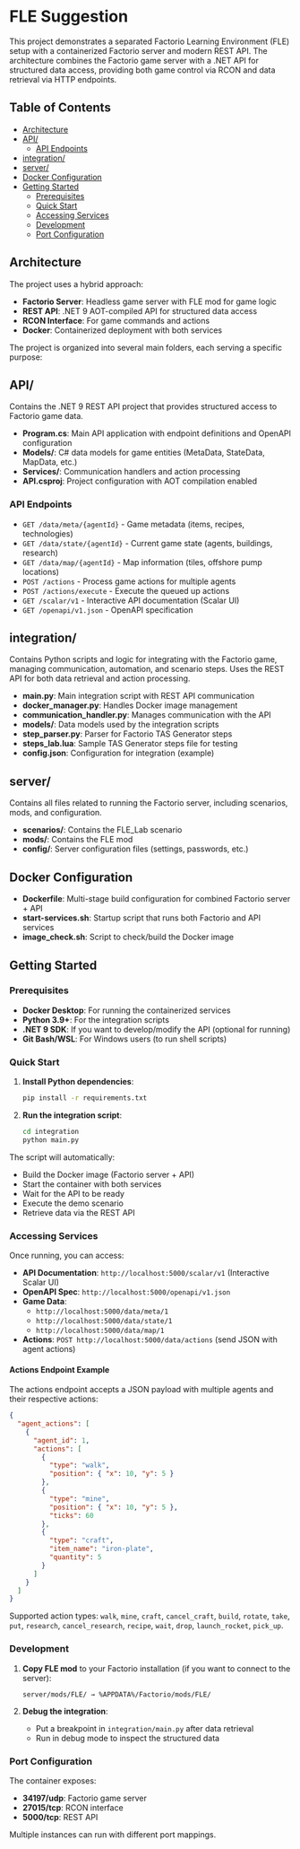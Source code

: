 # FLE Suggestion
This project demonstrates a separated Factorio Learning Environment (FLE) setup with a containerized Factorio server and modern REST API. The architecture combines the Factorio game server with a .NET API for structured data access, providing both game control via RCON and data retrieval via HTTP endpoints.

## Table of Contents
- [Architecture](#architecture)
- [API/](#api)
  - [API Endpoints](#api-endpoints)
- [integration/](#integration)
- [server/](#server)
- [Docker Configuration](#docker-configuration)
- [Getting Started](#getting-started)
  - [Prerequisites](#prerequisites)
  - [Quick Start](#quick-start)
  - [Accessing Services](#accessing-services)
  - [Development](#development)
  - [Port Configuration](#port-configuration)

## Architecture

The project uses a hybrid approach:
- **Factorio Server**: Headless game server with FLE mod for game logic
- **REST API**: .NET 9 AOT-compiled API for structured data access  
- **RCON Interface**: For game commands and actions
- **Docker**: Containerized deployment with both services

The project is organized into several main folders, each serving a specific purpose:

## API/
Contains the .NET 9 REST API project that provides structured access to Factorio game data.

- **Program.cs**: Main API application with endpoint definitions and OpenAPI configuration
- **Models/**: C# data models for game entities (MetaData, StateData, MapData, etc.)
- **Services/**: Communication handlers and action processing
- **API.csproj**: Project configuration with AOT compilation enabled

### API Endpoints
- `GET /data/meta/{agentId}` - Game metadata (items, recipes, technologies)
- `GET /data/state/{agentId}` - Current game state (agents, buildings, research)
- `GET /data/map/{agentId}` - Map information (tiles, offshore pump locations)
- `POST /actions` - Process game actions for multiple agents
- `POST /actions/execute` - Execute the queued up actions
- `GET /scalar/v1` - Interactive API documentation (Scalar UI)
- `GET /openapi/v1.json` - OpenAPI specification

## integration/
Contains Python scripts and logic for integrating with the Factorio game, managing communication, automation, and scenario steps. Uses the REST API for both data retrieval and action processing.

- **main.py**: Main integration script with REST API communication
- **docker_manager.py**: Handles Docker image management
- **communication_handler.py**: Manages communication with the API
- **models/**: Data models used by the integration scripts
- **step_parser.py**: Parser for Factorio TAS Generator steps
- **steps_lab.lua**: Sample TAS Generator steps file for testing
- **config.json**: Configuration for integration (example)

## server/
Contains all files related to running the Factorio server, including scenarios, mods, and configuration.

- **scenarios/**: Contains the FLE_Lab scenario
- **mods/**: Contains the FLE mod  
- **config/**: Server configuration files (settings, passwords, etc.)

## Docker Configuration
- **Dockerfile**: Multi-stage build configuration for combined Factorio server + API
- **start-services.sh**: Startup script that runs both Factorio and API services
- **image_check.sh**: Script to check/build the Docker image


## Getting Started

### Prerequisites
- **Docker Desktop**: For running the containerized services
- **Python 3.9+**: For the integration scripts
- **.NET 9 SDK**: If you want to develop/modify the API (optional for running)
- **Git Bash/WSL**: For Windows users (to run shell scripts)

### Quick Start
1. **Install Python dependencies**:
   ```bash
   pip install -r requirements.txt
   ```

2. **Run the integration script**:
   ```bash
   cd integration
   python main.py
   ```

The script will automatically:
- Build the Docker image (Factorio server + API)
- Start the container with both services
- Wait for the API to be ready
- Execute the demo scenario
- Retrieve data via the REST API

### Accessing Services
Once running, you can access:
- **API Documentation**: `http://localhost:5000/scalar/v1` (Interactive Scalar UI)
- **OpenAPI Spec**: `http://localhost:5000/openapi/v1.json`
- **Game Data**: 
  - `http://localhost:5000/data/meta/1`
  - `http://localhost:5000/data/state/1`  
  - `http://localhost:5000/data/map/1`
- **Actions**: `POST http://localhost:5000/data/actions` (send JSON with agent actions)

#### Actions Endpoint Example
The actions endpoint accepts a JSON payload with multiple agents and their respective actions:

```json
{
  "agent_actions": [
    {
      "agent_id": 1,
      "actions": [
        {
          "type": "walk",
          "position": { "x": 10, "y": 5 }
        },
        {
          "type": "mine",
          "position": { "x": 10, "y": 5 },
          "ticks": 60
        },
        {
          "type": "craft",
          "item_name": "iron-plate",
          "quantity": 5
        }
      ]
    }
  ]
}
```

Supported action types: `walk`, `mine`, `craft`, `cancel_craft`, `build`, `rotate`, `take`, `put`, `research`, `cancel_research`, `recipe`, `wait`, `drop`, `launch_rocket`, `pick_up`.

### Development
1. **Copy FLE mod** to your Factorio installation (if you want to connect to the server):
   ```
   server/mods/FLE/ → %APPDATA%/Factorio/mods/FLE/
   ```

2. **Debug the integration**:
   - Put a breakpoint in `integration/main.py` after data retrieval
   - Run in debug mode to inspect the structured data

### Port Configuration
The container exposes:
- **34197/udp**: Factorio game server
- **27015/tcp**: RCON interface  
- **5000/tcp**: REST API

Multiple instances can run with different port mappings.